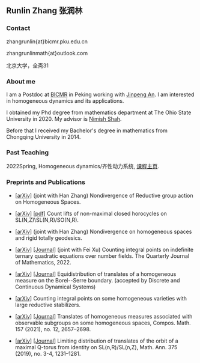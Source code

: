 ## Runlin Zhang 张润林

### Contact

zhangrunlin{at}bicmr.pku.edu.cn

zhangrunlinmath{at}outlook.com

北京大学，全斋31


### About me
I am a Postdoc at [BICMR](http://bicmr.pku.edu.cn) in Peking working with [Jinpeng An](https://www.math.pku.edu.cn/teachers/anjp/).  I am interested in homogeneous dynamics and its applications.  

I obtained my Phd degree from mathematics department at The Ohio State University in 2020.  My advisor is [Nimish Shah](https://people.math.osu.edu/shah.595/).

Before that I received my Bachelor's degree in mathematics from Chongqing University in 2014.

### Past Teaching
2022Spring, Homogeneous dynamics/齐性动力系统, [课程主页](https://runlinzhang.github.io/teaching).

### Preprints and Publications

- [[arXiv]](https://arxiv.org/abs/2209.06463) (joint with Han Zhang) Nondivergence of Reductive group action on Homogeneous Spaces.

- [[arXiv]](https://arxiv.org/abs/2111.09584) [[pdf]](https://runlinzhang.github.io/Horocycles.pdf?raw=true) Count lifts of non-maximal closed horocycles on SL(N,Z)\SL(N,R)/SO(N,R).

- [[arXiv]](https://arxiv.org/abs/2111.02002) (joint with Han Zhang) Nondivergence on homogeneous spaces and rigid totally geodesics.

- [[arXiv]](https://arxiv.org/abs/2103.10707)  [[Journal]](https://academic.oup.com/qjmath/advance-article-abstract/doi/10.1093/qmath/haac039/6874956?utm_source=advanceaccess&utm_campaign=qjmath&utm_medium=email)  (joint with Fei Xu) Counting integral points on indefinite ternary quadratic equations over number fields.  The Quarterly Journal of Mathematics, 2022.

- [[arXiv]](https://arxiv.org/abs/2012.07468) [[Journal]](http://dx.doi.org/10.3934/dcds.2021183) Equidistribution of translates of a homogeneous measure on the Borel--Serre boundary. (accepted by Discrete and Continuous Dynamical Systems)

- [[arXiv]](https://arxiv.org/abs/2012.00178) Counting integral points on some homogeneous varieties with large reductive stabilizers.

- [[arXiv]](https://arxiv.org/abs/1909.02666) [[Journal]](https://doi.org/10.1112/S0010437X21007624) Translates of homogeneous measures associated with observable subgroups on some homogeneous spaces, Compos. Math. 157 (2021), no. 12, 2657–2698. 

- [[arXiv]](https://arxiv.org/abs/1804.00226) [[Journal]](https://link.springer.com/article/10.1007%2Fs00208-019-01896-3) Limiting distribution of translates of the orbit of a maximal Q-torus from identity on SL(n,R)/SL(n,Z), Math. Ann. 375 (2019), no. 3-4, 1231–1281.
 
